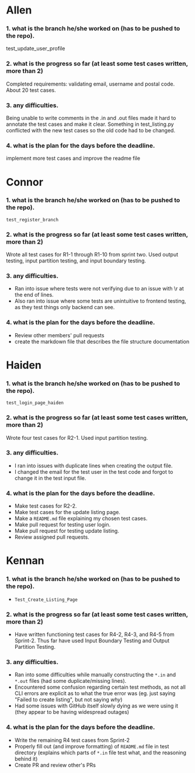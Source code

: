 # Allen

### 1. what is the branch he/she worked on (has to be pushed to the repo).

test_update_user_profile

### 2. what is the progress so far (at least some test cases written, more than 2)

Completed requirements:
validating email, username and postal code. About 20 test cases.

### 3. any difficulties.

Being unable to write comments in the .in and .out files made it hard to annotate the test cases and make it clear.
Something in test_listing.py conflicted with the new test cases so the old code had to be changed.

### 4. what is the plan for the days before the deadline.

implement more test cases and improve the readme file

# Connor

### 1. what is the branch he/she worked on (has to be pushed to the repo).

`test_register_branch`

### 2. what is the progress so far (at least some test cases written, more than 2)

Wrote all test cases for R1-1 through R1-10 from sprint two. Used output testing, input partition testing, and input boundary testing.

### 3. any difficulties.

- Ran into issue where tests were not verifying due to an issue with \r at the end of lines.
- Also ran into issue where some tests are unintuitive to frontend testing, as they test things only backend can see.

### 4. what is the plan for the days before the deadline.

- Review other members' pull requests
-  create the markdown file that describes the file structure documentation

# Haiden

### 1. what is the branch he/she worked on (has to be pushed to the repo).

`test_login_page_haiden`


### 2. what is the progress so far (at least some test cases written, more than 2)

Wrote four test cases for R2-1. Used input partition testing.

### 3. any difficulties.

- I ran into issues with duplicate lines when creating the output file.
- I changed the email for the test user in the test code and forgot to change it in the test input file.

### 4. what is the plan for the days before the deadline.

- Make test cases for R2-2.
- Make test cases for the update listing page.
- Make a `README.md` file explaining my chosen test cases.
- Make pull request for testing user login.
- Make pull request for testing update listing.
- Review assigned pull requests.

# Kennan

### 1. what is the branch he/she worked on (has to be pushed to the repo).
- `Test_Create_Listing_Page`

### 2. what is the progress so far (at least some test cases written, more than 2)
- Have written functioning test cases for R4-2, R4-3, and R4-5 from Sprint-2. Thus far have used Input Boundary Testing and Output Partition Testing.

### 3. any difficulties.
- Ran into some difficulties while manually constructing the `*.in` and `*.out` files (had some duplicate/missing lines).
- Encountered some confusion regarding certain test methods, as not all CLI errors are explicit as to what the true error was (eg. just saying "Failed to create listing", but not saying *why*)
- Had some issues with GitHub itself slowly dying as we were using it (they appear to be having widespread outages)

### 4. what is the plan for the days before the deadline.
- Write the remaining R4 test cases from Sprint-2
- Properly fill out (and improve formatting) of `README.md` file in test directory (explains which parts of `*.in` file test what, and the reasoning behind it)
- Create PR and review other's PRs

